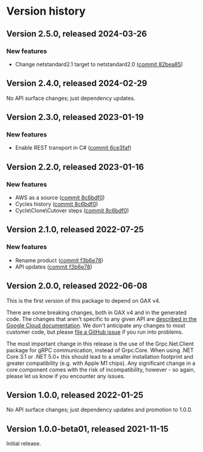 # Version history

## Version 2.5.0, released 2024-03-26

### New features

- Change netstandard2.1 target to netstandard2.0 ([commit 82bea85](https://github.com/googleapis/google-cloud-dotnet/commit/82bea850661975b9750ac30753528cc9d2e05240))

## Version 2.4.0, released 2024-02-29

No API surface changes; just dependency updates.

## Version 2.3.0, released 2023-01-19

### New features

- Enable REST transport in C# ([commit 6ce3faf](https://github.com/googleapis/google-cloud-dotnet/commit/6ce3faf6f74ea6c63e14ee4c77627a6774fb807f))

## Version 2.2.0, released 2023-01-16

### New features

- AWS as a source ([commit 8c6bdf0](https://github.com/googleapis/google-cloud-dotnet/commit/8c6bdf05056adb2f6f87045c4209838c00630a76))
- Cycles history ([commit 8c6bdf0](https://github.com/googleapis/google-cloud-dotnet/commit/8c6bdf05056adb2f6f87045c4209838c00630a76))
- Cycle\Clone\Cutover steps ([commit 8c6bdf0](https://github.com/googleapis/google-cloud-dotnet/commit/8c6bdf05056adb2f6f87045c4209838c00630a76))

## Version 2.1.0, released 2022-07-25

### New features

- Rename product ([commit f3b6e78](https://github.com/googleapis/google-cloud-dotnet/commit/f3b6e78f207771c908bdd9016c6be22e001566b9))
- API updates ([commit f3b6e78](https://github.com/googleapis/google-cloud-dotnet/commit/f3b6e78f207771c908bdd9016c6be22e001566b9))

## Version 2.0.0, released 2022-06-08

This is the first version of this package to depend on GAX v4.

There are some breaking changes, both in GAX v4 and in the generated
code. The changes that aren't specific to any given API are [described in the Google Cloud
documentation](https://cloud.google.com/dotnet/docs/reference/help/breaking-gax4).
We don't anticipate any changes to most customer code, but please [file a
GitHub issue](https://github.com/googleapis/google-cloud-dotnet/issues/new/choose)
if you run into problems.

The most important change in this release is the use of the Grpc.Net.Client package
for gRPC communication, instead of Grpc.Core. When using .NET Core 3.1 or .NET 5.0+
this should lead to a smaller installation footprint and greater compatibility (e.g.
with Apple M1 chips). Any significant change in a core component comes with the risk
of incompatibility, however - so again, please let us know if you encounter any
issues.


## Version 1.0.0, released 2022-01-25

No API surface changes; just dependency updates and promotion to 1.0.0.

## Version 1.0.0-beta01, released 2021-11-15

Initial release.
